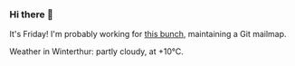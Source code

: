 ### Hi there :wave:

It's Friday! I'm probably working for [this bunch](https://github.com/kohofinancial), maintaining a Git mailmap.

Weather in Winterthur: partly cloudy, at +10°C.
